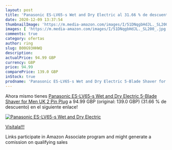 ```yaml
---
layout: post
title: 'Panasonic ES-LV65-s Wet and Dry Electric al 31.66 % de descuento'
date: 2020-12-09 13:37:54
thumbnailImage: 'https://m.media-amazon.com/images/I/51DNqgbHdJL._SL200_.jpg'
images: [ 'https://m.media-amazon.com/images/I/51DNqgbHdJL._SL200_.jpg' ]
comments: true
category: ofertas
author: ring
slug: B00G93HHWQ
description:
actualPrice: 94.99 GBP
currency: GBP
price: 94.99
comparePrice: 139.0 GBP
inStock: true
prodname: 'Panasonic ES-LV65-s Wet and Dry Electric 5-Blade Shaver for Men  UK 2 Pin Plug'
---
```


Ahora mismo tienes [Panasonic ES-LV65-s Wet and Dry Electric 5-Blade Shaver for Men  UK 2 Pin Plug](https://www.amazon.co.uk/dp/B00G93HHWQ/?tag=tolees0a-21) a 94.99 GBP (original: 139.0 GBP) (31.66 %  de descuento) en el siguiente enlace!

[![Panasonic ES-LV65-s Wet and Dry Electric](https://m.media-amazon.com/images/I/51DNqgbHdJL._SL200_.jpg)](https://www.amazon.co.uk/dp/B00G93HHWQ/?tag=tolees0a-21)

[Visítala!!!](https://www.amazon.co.uk/dp/B00G93HHWQ/?tag=tolees0a-21)

Links participate in Amazon Associate program and might generate a comission on qualifying sales
